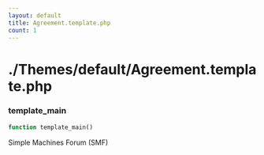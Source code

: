 ```yaml
---
layout: default
title: Agreement.template.php
count: 1
---
```


# ./Themes/default/Agreement.template.php

### template_main

```php
function template_main()
```
Simple Machines Forum (SMF)




